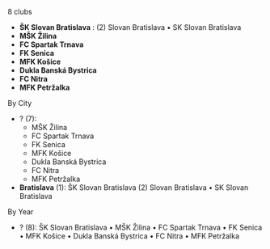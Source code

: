 8 clubs

- **ŠK Slovan Bratislava** : (2) Slovan Bratislava • SK Slovan Bratislava
- **MŠK Žilina**
- **FC Spartak Trnava**
- **FK Senica**
- **MFK Košice**
- **Dukla Banská Bystrica**
- **FC Nitra**
- **MFK Petržalka**




By City

- ? (7): 
  - MŠK Žilina 
  - FC Spartak Trnava 
  - FK Senica 
  - MFK Košice 
  - Dukla Banská Bystrica 
  - FC Nitra 
  - MFK Petržalka 
- **Bratislava** (1): ŠK Slovan Bratislava  (2) Slovan Bratislava • SK Slovan Bratislava




By Year

- ? (8):   ŠK Slovan Bratislava • MŠK Žilina • FC Spartak Trnava • FK Senica • MFK Košice • Dukla Banská Bystrica • FC Nitra • MFK Petržalka





